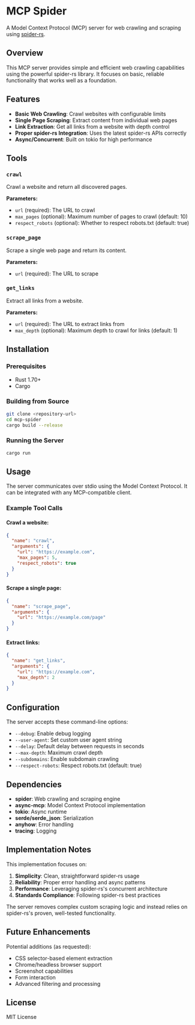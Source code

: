# MCP Spider

A Model Context Protocol (MCP) server for web crawling and scraping using [spider-rs](https://github.com/spider-rs/spider).

## Overview

This MCP server provides simple and efficient web crawling capabilities using the powerful spider-rs library. It focuses on basic, reliable functionality that works well as a foundation.

## Features

- **Basic Web Crawling**: Crawl websites with configurable limits
- **Single Page Scraping**: Extract content from individual web pages  
- **Link Extraction**: Get all links from a website with depth control
- **Proper spider-rs Integration**: Uses the latest spider-rs APIs correctly
- **Async/Concurrent**: Built on tokio for high performance

## Tools

### `crawl`
Crawl a website and return all discovered pages.

**Parameters:**
- `url` (required): The URL to crawl
- `max_pages` (optional): Maximum number of pages to crawl (default: 10)
- `respect_robots` (optional): Whether to respect robots.txt (default: true)

### `scrape_page`
Scrape a single web page and return its content.

**Parameters:**
- `url` (required): The URL to scrape

### `get_links`
Extract all links from a website.

**Parameters:**
- `url` (required): The URL to extract links from
- `max_depth` (optional): Maximum depth to crawl for links (default: 1)

## Installation

### Prerequisites
- Rust 1.70+ 
- Cargo

### Building from Source

```bash
git clone <repository-url>
cd mcp-spider
cargo build --release
```

### Running the Server

```bash
cargo run
```

## Usage

The server communicates over stdio using the Model Context Protocol. It can be integrated with any MCP-compatible client.

### Example Tool Calls

#### Crawl a website:
```json
{
  "name": "crawl",
  "arguments": {
    "url": "https://example.com",
    "max_pages": 5,
    "respect_robots": true
  }
}
```

#### Scrape a single page:
```json
{
  "name": "scrape_page", 
  "arguments": {
    "url": "https://example.com/page"
  }
}
```

#### Extract links:
```json
{
  "name": "get_links",
  "arguments": {
    "url": "https://example.com",
    "max_depth": 2
  }
}
```

## Configuration

The server accepts these command-line options:

- `--debug`: Enable debug logging
- `--user-agent`: Set custom user agent string
- `--delay`: Default delay between requests in seconds
- `--max-depth`: Maximum crawl depth
- `--subdomains`: Enable subdomain crawling
- `--respect-robots`: Respect robots.txt (default: true)

## Dependencies

- **spider**: Web crawling and scraping engine
- **async-mcp**: Model Context Protocol implementation
- **tokio**: Async runtime
- **serde/serde_json**: Serialization
- **anyhow**: Error handling
- **tracing**: Logging

## Implementation Notes

This implementation focuses on:

1. **Simplicity**: Clean, straightforward spider-rs usage
2. **Reliability**: Proper error handling and async patterns
3. **Performance**: Leveraging spider-rs's concurrent architecture
4. **Standards Compliance**: Following spider-rs best practices

The server removes complex custom scraping logic and instead relies on spider-rs's proven, well-tested functionality.

## Future Enhancements

Potential additions (as requested):
- CSS selector-based element extraction
- Chrome/headless browser support
- Screenshot capabilities
- Form interaction
- Advanced filtering and processing

## License

MIT License